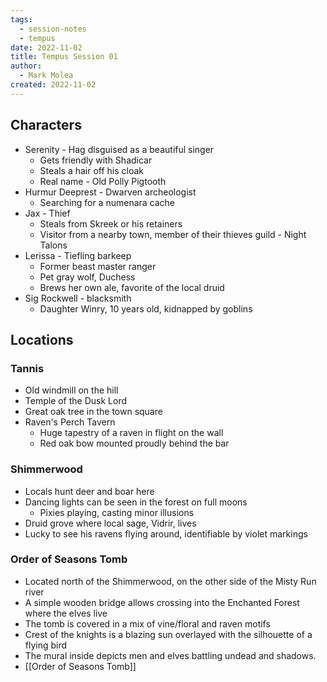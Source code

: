 ```yaml
---
tags:
  - session-notes
  - tempus
date: 2022-11-02
title: Tempus Session 01
author:
  - Mark Molea
created: 2022-11-02
---
```

## Characters

- Serenity - Hag disguised as a beautiful singer
    - Gets friendly with Shadicar
    - Steals a hair off his cloak
    - Real name - Old Polly Pigtooth
- Hurmur Deeprest - Dwarven archeologist
    - Searching for a numenara cache
- Jax - Thief
    - Steals from Skreek or his retainers
    - Visitor from a nearby town, member of their thieves guild - Night Talons
- Lerissa - Tiefling barkeep
    - Former beast master ranger
    - Pet gray wolf, Duchess
    - Brews her own ale, favorite of the local druid
- Sig Rockwell - blacksmith
    - Daughter Winry, 10 years old, kidnapped by goblins

## Locations

### Tannis

- Old windmill on the hill
- Temple of the Dusk Lord
- Great oak tree in the town square
- Raven's Perch Tavern
    - Huge tapestry of a raven in flight on the wall
    - Red oak bow mounted proudly behind the bar

### Shimmerwood

- Locals hunt deer and boar here
- Dancing lights can be seen in the forest on full moons
    - Pixies playing, casting minor illusions
- Druid grove where local sage, Vidrir, lives
- Lucky to see his ravens flying around, identifiable by violet markings

### Order of Seasons Tomb

- Located north of the Shimmerwood, on the other side of the Misty Run river
- A simple wooden bridge allows crossing into the Enchanted Forest where the elves live
- The tomb is covered in a mix of vine/floral and raven motifs
- Crest of the knights is a blazing sun overlayed with the silhouette of a flying bird
- The mural inside depicts men and elves battling undead and shadows.
- [[Order of Seasons Tomb]]